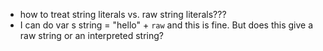 
- how to treat string literals vs. raw string literals???
- I can do var s string = "hello" + `raw` and this is fine. But does this give a raw string or an interpreted string?
